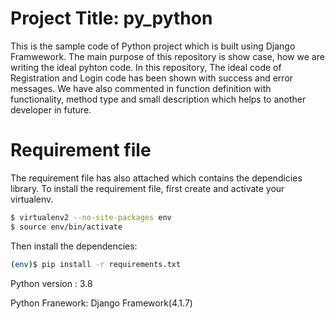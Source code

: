 
# Project Title: py_python

This is the sample code of Python project which is built using Django Framwework. The main purpose of this repository is show case, how we are writing the ideal pyhton code.
In this repository, The ideal code of Registration and Login code has been shown with success and error messages. We have also commented in function definition with functionality, method type and small description which helps to another developer in future.

# Requirement file
The requirement file has also attached which contains the dependicies library.
To install the requirement file, first create and activate your virtualenv.
```sh
$ virtualenv2 --no-site-packages env
$ source env/bin/activate
```

Then install the dependencies:
```sh
(env)$ pip install -r requirements.txt
```

Python version : 3.8

Python Franework: Django Framework(4.1.7)
